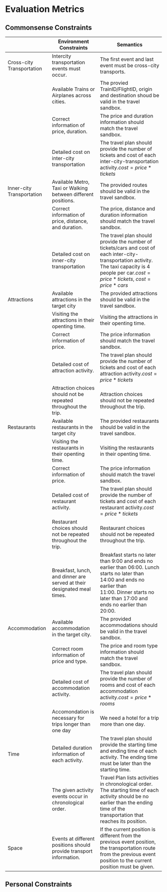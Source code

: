 # Evaluation Metrics

## Commonsense Constraints

|                           | Environment Constraints                                                 | Semantics                                                                                                                                                                                                |
| ------------------------- | ----------------------------------------------------------------------- | -------------------------------------------------------------------------------------------------------------------------------------------------------------------------------------------------------- |
| Cross-city Transportation | Intercity transportation events must occur.                             | The first event and last event must be cross-city transports.                                                                                                                                           |
|                           | Available Trains or Airplanes across cities.                            | The provied TrainID/FlightID, origin and destination shoud be valid in the travel sandbox.                                                                                                              |
|                           | Correct information of price, duration.                                 | The price and duration information should match the travel sandbox.                                                                                                                                      |
|                           | Detailed cost on inter-city transportation                              | The travel plan should provide the number of tickets and cost of each inter-city-transportation activity.$cost=price*tickets$                                                                          |
| Inner-city Transportation | Available Metro, Taxi or Walking between different positions.           | The provided routes should be valid in the travel sandbox.                                                                                                                                               |
|                           | Correct information of price, distance, and duration.                   | The price, distance and duration information should match the travel sandbox.                                                                                                                            |
|                           | Detailed cost on inner-city transportation                              | The travel plan should provide the number of tickets/cars and cost of each inter-city-transportation activity. The taxi capacity is 4 people per car.$cost=price*tickets$, $cost=price*cars$         |
| Attractions               | Available attractions in the target city                                | The provided attractions should be valid in the travel sandbox.                                                                                                                                          |
|                           | Visiting the attractions in their openting time.                        | Visiting the attractions in their openting time.                                                                                                                                                         |
|                           | Correct information of price.                                           | The price information should match the travel sandbox.                                                                                                                                                   |
|                           | Detailed cost of attraction activity.                                   | The travel plan should provide the number of tickets and cost of each attraction activity.$cost=price*tickets$                                                                                         |
|                           | Attraction choices should not be repeated throughout the trip.          | Attraction choices should not be repeated throughout the trip.                                                                                                                                           |
| Restaurants               | Available restaurants in the target city                                | The provided restaurants should be valid in the travel sandbox.                                                                                                                                          |
|                           | Visiting the restaurants in their openting time.                        | Visiting the restaurants in their openting time.                                                                                                                                                         |
|                           | Correct information of price.                                           | The price information should match the travel sandbox.                                                                                                                                                   |
|                           | Detailed cost of restaurant activity.                                   | The travel plan should provide the number of tickets and cost of each restaurant activity.$cost=price*tickets$                                                                                         |
|                           | Restaurant choices should not be repeated throughout the trip.          | Restaurant choices should not be repeated throughout the trip.                                                                                                                                           |
|                           | Breakfast, lunch, and dinner are served at their designated meal times. | Breakfast starts no later than 9:00 and ends no earlier than 06:00. Lunch starts no later than 14:00 and ends no earlier than 11:00. Dinner starts no later than 17:00 and ends no earlier than 20:00. |
| Accommodation             | Available accommodation in the target city.                             | The provided accommodations should be valid in the travel sandbox.                                                                                                                                       |
|                           | Correct room information of price and type.                             | The price and room type information should match the travel sandbox.                                                                                                                                     |
|                           | Detailed cost of accommodation activity.                                | The travel plan should provide the number of rooms and cost of each accommodation activity.$cost=price*rooms$                                                                                          |
|                           | Accomondation is necessary for trips longer than one day                | We need a hotel for a trip more than one day.                                                                                                                                                            |
| Time                      | Detailed duration information of each activity.                         | The travel plan should provide the starting time and ending time of each activity. The ending time must be later than the starting time.                                                                 |
|                           | The given activity events occur in chronological order.                 | Travel Plan lists activities in chronological order. The starting time of each activity should be no earlier than the ending time of the transportation that reaches its position.                       |
| Space                     | Events at different positions should provide transport information.     | If the current position is different from the previous event position, the transportation route from the previous event position to the current position must be given.                                  |

## Personal Constraints
